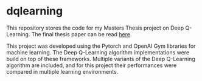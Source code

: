 # dqlearning
This repository stores the code for my Masters Thesis project on Deep Q-Learning. The final thesis paper can be read [here](thesis/Caleb%20Cassady%20-%20Reinforcement%20Learning%20with%20Deep%20Q-Networks.pdf).  

This project was developed using the Pytorch and OpenAI Gym libraries for machine learning. The Deep Q-Learning algorithm implementations were build on top of these frameworks. Multiple variants of the Deep Q-Learning algorithm are included, and for this project their performances were compared in multiple learning environments.
